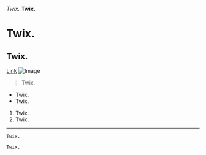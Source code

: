 *Twix.*
**Twix.**
# Twix.
## Twix.
[Link](https://ucsd-cse15l-w24.github.io/)
![Image](https://th.bing.com/th/id/OIP.zKxnlwqUiFCEqIzJCxA1xAHaHh?rs=1&pid=ImgDetMain)
> Twix.
* Twix.
* Twix.
1. Twix.
2. Twix.
---
`Twix.`
```
Twix.
```
